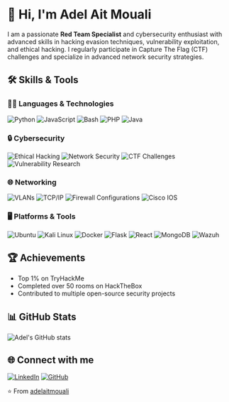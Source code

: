 # 👋 Hi, I'm Adel Ait Mouali

I am a passionate **Red Team Specialist** and cybersecurity enthusiast with advanced skills in hacking evasion techniques, vulnerability exploitation, and ethical hacking. I regularly participate in Capture The Flag (CTF) challenges and specialize in advanced network security strategies.

## 🛠️ Skills & Tools

### 🧑‍💻 Languages & Technologies
![Python](https://img.shields.io/badge/Python-3776AB?style=for-the-badge&logo=python&logoColor=white)
![JavaScript](https://img.shields.io/badge/JavaScript-F7DF1E?style=for-the-badge&logo=javascript&logoColor=black)
![Bash](https://img.shields.io/badge/Bash-4EAA25?style=for-the-badge&logo=gnu-bash&logoColor=white)
![PHP](https://img.shields.io/badge/PHP-777BB4?style=for-the-badge&logo=php&logoColor=white)
![Java](https://img.shields.io/badge/Java-ED8B00?style=for-the-badge&logo=openjdk&logoColor=white)

### 🔒 Cybersecurity
![Ethical Hacking](https://img.shields.io/badge/Ethical_Hacking-FF5733?style=for-the-badge)
![Network Security](https://img.shields.io/badge/Network_Security-1A73E8?style=for-the-badge)
![CTF Challenges](https://img.shields.io/badge/CTF_Challenges-00C853?style=for-the-badge)
![Vulnerability Research](https://img.shields.io/badge/Vulnerability_Research-FFA000?style=for-the-badge)

### 🌐 Networking
![VLANs](https://img.shields.io/badge/VLANs-0078D4?style=for-the-badge)
![TCP/IP](https://img.shields.io/badge/TCP/IP-00599C?style=for-the-badge)
![Firewall Configurations](https://img.shields.io/badge/Firewall_Configurations-FF6F00?style=for-the-badge)
![Cisco IOS](https://img.shields.io/badge/Cisco_IOS-1BA0D7?style=for-the-badge&logo=cisco&logoColor=white)

### 🖥️ Platforms & Tools
![Ubuntu](https://img.shields.io/badge/Ubuntu-E95420?style=for-the-badge&logo=ubuntu&logoColor=white)
![Kali Linux](https://img.shields.io/badge/Kali_Linux-557C94?style=for-the-badge&logo=kali-linux&logoColor=white)
![Docker](https://img.shields.io/badge/Docker-2496ED?style=for-the-badge&logo=docker&logoColor=white)
![Flask](https://img.shields.io/badge/Flask-000000?style=for-the-badge&logo=flask&logoColor=white)
![React](https://img.shields.io/badge/React-20232A?style=for-the-badge&logo=react&logoColor=61DAFB)
![MongoDB](https://img.shields.io/badge/MongoDB-4EA94B?style=for-the-badge&logo=mongodb&logoColor=white)
![Wazuh](https://img.shields.io/badge/Wazuh-1A73E8?style=for-the-badge)

## 🏆 Achievements
- Top 1% on TryHackMe
- Completed over 50 rooms on HackTheBox
- Contributed to multiple open-source security projects

## 📊 GitHub Stats

![Adel's GitHub stats](https://github-readme-stats.vercel.app/api?username=adelaitmouali&show_icons=true&theme=radical)

## 🌐 Connect with me
[![LinkedIn](https://img.shields.io/badge/LinkedIn-0077B5?style=for-the-badge&logo=linkedin&logoColor=white)](https://www.linkedin.com/in/adel-ait-mouali/)
[![GitHub](https://img.shields.io/badge/GitHub-100000?style=for-the-badge&logo=github&logoColor=white)](https://github.com/adelaitmouali)



⭐️ From [adelaitmouali](https://github.com/adelaitmouali)
